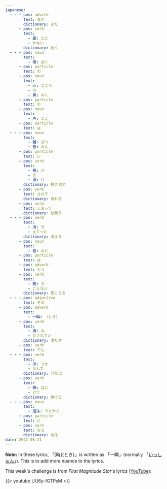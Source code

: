 ```yaml
---
japanese:
  - - - pos: adverb
        text: まだ
        dictionary: まだ
      - pos: verb
        text:
          - 届: とど
          - かない
        dictionary: 届く
  - - - pos: noun
        text:
          - 僕: ぼく
      - pos: particle
        text: の
      - pos: noun
        text:
          - 心: こころ
          - の
          - 奥: おく
      - pos: particle
        text: の
      - pos: noun
        text:
          - 声: こえ
      - pos: particle
        text: は
  - - - pos: noun
        text:
          - 雑: ざつ
          - 音: おん
      - pos: particle
        text: に
      - pos: verb
        text:
          - 掻: か
          - き
          - 消: け
        dictionary: 掻き消す
      - pos: verb
        text: されて
        dictionary: 為れる
      - pos: verb
        text: しまって
        dictionary: 仕舞う
  - - - pos: verb
        text:
          - 消: き
          - えてった
        dictionary: 消える
      - pos: noun
        text:
          - 音: おと
      - pos: particle
        text: は
      - pos: adverb
        text: もう
      - pos: verb
        text:
          - 聞: き
          - こえない
        dictionary: 聞こえる
  - - - pos: adjective
        text: その
      - pos: adverb
        text:
          - 一瞬: （とき） 
      - pos: verb
        text:
          - 満: み
          - たされてい
        dictionary: 満たす
      - pos: verb
        text: ても
  - - - pos: verb
        text:
          - 浮: うか
          - かんで
        dictionary: 浮かぶ
      - pos: verb
        text:
          - 弾: はじ
          - けて
        dictionary: 弾ける
  - - - pos: noun
        text:
          - 泡沫: うたかた
      - pos: particle
        text: に
      - pos: verb
        text: なる
        dictionary: 成る
date: 2022-06-21
---
```


**Note:** In these lyrics, 「[時]{とき}」is written as 「一瞬」(normally 「[いっしゅん](https://jisho.org/word/一瞬)」). This is to add more nuance to the lyrics.

This week's challenge is from *First Magnitude Star*'s lyrics ([YouTube](https://www.youtube.com/watch?v=UU6y-fGTPsM)):

{{< youtube UU6y-fGTPsM >}}
